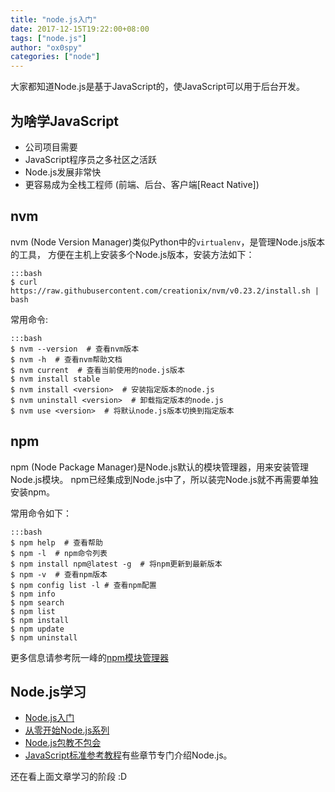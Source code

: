 ```yaml
---
title: "node.js入门"
date: 2017-12-15T19:22:00+08:00
tags: ["node.js"]
author: "ox0spy"
categories: ["node"]
---
```


大家都知道Node.js是基于JavaScript的，使JavaScript可以用于后台开发。

## 为啥学JavaScript

- 公司项目需要
- JavaScript程序员之多社区之活跃
- Node.js发展非常快
- 更容易成为全栈工程师 (前端、后台、客户端[React Native])

## nvm

nvm (Node Version Manager)类似Python中的`virtualenv`，是管理Node.js版本的工具，
方便在主机上安装多个Node.js版本，安装方法如下：

    :::bash
    $ curl https://raw.githubusercontent.com/creationix/nvm/v0.23.2/install.sh | bash

常用命令:

    :::bash
    $ nvm --version  # 查看nvm版本
    $ nvm -h  # 查看nvm帮助文档
    $ nvm current  # 查看当前使用的node.js版本
    $ nvm install stable
    $ nvm install <version>  # 安装指定版本的node.js
    $ nvm uninstall <version>  # 卸载指定版本的node.js
    $ nvm use <version>  # 将默认node.js版本切换到指定版本


## npm

npm (Node Package Manager)是Node.js默认的模块管理器，用来安装管理Node.js模块。
npm已经集成到Node.js中了，所以装完Node.js就不再需要单独安装npm。

常用命令如下：

    :::bash
    $ npm help  # 查看帮助
    $ npm -l  # npm命令列表
    $ npm install npm@latest -g  # 将npm更新到最新版本
    $ npm -v  # 查看npm版本
    $ npm config list -l # 查看npm配置
    $ npm info
    $ npm search
    $ npm list
    $ npm install
    $ npm update
    $ npm uninstall

更多信息请参考阮一峰的[npm模块管理器](http://javascript.ruanyifeng.com/nodejs/npm.html)


## Node.js学习

- [Node.js入门](http://www.nodebeginner.org/index-zh-cn.html)
- [从零开始Node.js系列](http://blog.fens.me/series-nodejs/)
- [Node.js包教不包会](https://github.com/alsotang/node-lessons)
- [JavaScript标准参考教程](http://javascript.ruanyifeng.com/#nodejs)有些章节专门介绍Node.js。

还在看上面文章学习的阶段 :D